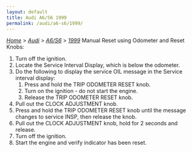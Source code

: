 ```yaml
---
layout: default
title: Audi A6/S6 1999
permalink: /audi/a6-s6/1999/
---
```

[*Home*](/) > [*Audi*](/audi/) > [*A6/S6*](/audi/a6-s6/) > [*1999*](/audi/a6-s6/1999/)
Manual Reset using Odometer and Reset Knobs:
1. Turn off the ignition.
2. Locate the Service Interval Display, which is below the odometer.
3. Do the following to display the service OIL message in the Service interval display:
    1) Press and hold the TRIP ODOMETER RESET knob.
    2) Turn on the ignition - do not start the engine.
    3) Release the TRIP ODOMETER RESET knob.
4. Pull out the CLOCK ADJUSTMENT knob.
5. Press and hold the TRIP ODOMETER RESET knob until the message changes to service INSP, then release the knob.
6. Pull out the CLOCK ADJUSTMENT knob, hold for 2 seconds and release.
7. Turn off the ignition.
8. Start the engine and verify indicator has been reset.